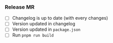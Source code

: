 ### Release MR

* [ ] Changelog is up to date (with every changes)
* [ ] Version updated in changelog
* [ ] Version updated in `package.json`
* [ ] Run `pnpm run build`
